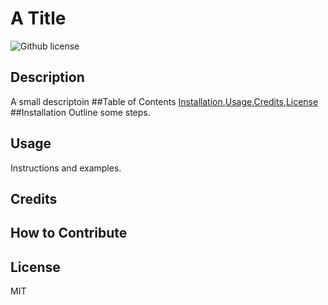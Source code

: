 # A Title  
  ![Github license]('https://img.shields.io/badge/license-MIT-ff69b4.svg')
  ## Description
  A small descriptoin 
  ##Table of Contents 
  [Installation](#installation),[Usage](#usage),[Credits](#credits),[License](#license)
  ##Installation 
  Outline some steps. 
  ## Usage
  Instructions and examples. 
  ## Credits
  
  ## How to Contribute
  
  ## License
  MIT 